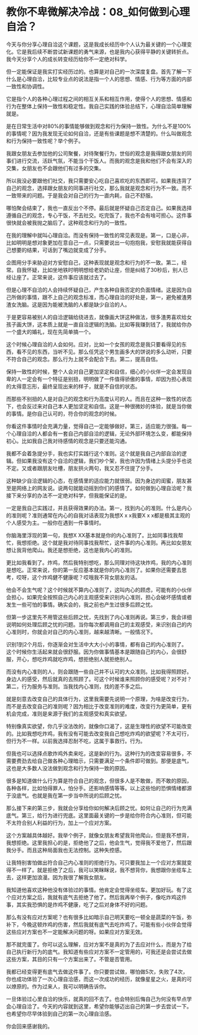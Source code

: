 # 教你不卑微解决冷战：08_如何做到心理自洽？

今天与你分享心理自洽这个课题，这是我成长经历中个人认为最关键的一个心理变化。它是我后续不断尝试新课题的勇气来源，也是我内心获得平静的关键转折点。我今天分享个人的成长转变经历给你不一定绝对科学。

但一定能保证是我实打实经历过的。也算是对自己的一次深度复盘。首先了解一下什么是心理自洽，比较专业点的说法是指一个人的思想、情感、行为等方面的内部一致性和协调性。

它是指个人的各种心理过程之间的相互关系和相互作用，使得个人的思想、情感和行为在整体上保持一致性和稳定性。我自己实践的体验总结下，心理自洽简单理解就是。

是在日常生活中对80%的事情能够做到观念和行为保持一致性。为什么不是100%的事情呢？因为我发现无论如何自洽，还是有些课题是想不清楚的。什么叫做观念和行为保持一致性呢？举个例子。

我跟女朋友去参加他的公司聚餐，对待聚餐行为，世俗的观念是我得跟女朋友的同事们进行交流，活跃气氛，不能当个干饭人。而我的观念是我和他们不会有深入的交集，女朋友也不会跟他们有过多的交集。

所以我没必要跟他们社交，我只需要安心吃自己喜欢吃的东西即可。如果我违背了自己的观念，选择跟女朋友的同事进行社交，那么我就是观念和行为不一致。而不一致带来的问题。于是我会对自己的行为一直内耗，自己不舒服。

哪怕聚会结束了，我也一直反出个不停。最后就是怀疑自己否定自己。如果我选择遵循自己的观念，专心干饭，不去社交。吃完饭了，我也不会有啥可担心。这件事很快就会被我抛之脑后了。这种观念和行为的一致性。

在我的理解中就叫心理自洽。而没有保持一致性的常见表现是。第一，口是心非，比如明明是想对象更加在意自己一点，只需要说出一句抱抱我，安慰我就能获得自己想要的结果，可话到了嘴边就变成了分手。

企图用分手来胁迫对方安慰自己，这种表现就是观念和行为的不一致。第二，经常。自我怀疑，比如坐地铁时明明想给老奶奶让座，但是纠结了30秒后，别人已经让座了。正常来说，这件事应该就过去了。

但是心理不自洽的人会持续怀疑自己，产生各种自我否定的负面情绪。这是因为自己所做的事情，跟不上自己的观念标准，而心理自洽的好处是，第一，避免被渣男渣女洗脑。这是因为能被洗脑的人都是缺少自洽的人。

于是更容易被别人的自洽逻辑给绕进去，就像画大饼这种做法，很多渣男喜欢给女孩子画大饼，这本质上就是一直自洽逻辑的洗脑。比如等我赚到钱了，我就给你办一个盛大的婚礼，现在先简单搞一个。

这个时候心理自洽的人会如何。应对，比如一个女孩的观念是我只要看得见的东西，看不见的东西，当听不见。那么任凭这个男生画多大的饼说的多么动听，只要不符合自己的观念。那么行为上就不会配合下去。第二，提高自信。

保持一致性的时候，整个人会对自己更加坚定和自信，细心的小伙伴一定会发现自卑的人一定会有一个特征是别扭，明明做了一件值得骄傲的事情，却因为担心表现的太得意忘形，最终呈现出来的样子，就是不自信的状态。

而那些不别扭的人是对自己的观念和行为高度认可的人。而且在这种一致性的状态下，也会反过来对自己本人更加坚定和自信。这是一种很微妙的体验，就是当你做的事情。是你自己认可的，符合你的观念的时候。

你看这件事情时会充满力量，觉得自己一定能够做好。第三，适应能力很强。每一个心理自洽的人都会有一套自己内部自洽的逻辑，无论外部环境怎么变，都能保持初心。比如我自己我对待感情的观念是只要还能沟通。

我都不会着急提分手，我也实打实践行这个准则。这个就是我自己内部自洽的逻辑。但如果我没有这个自洽的逻辑，我们吵个架，我也许因为情绪上头提分手也说不定。又或者跟朋友吐槽，朋友拱火两句，我又忍不住提了分手。

这种缺少自洽逻辑的心态，在感情里的适应能力就很弱。因为身边的闺蜜，朋友甚至是网络上的网友说。说两句就能动摇到你们的感情了。如何做到心理自洽呢？我接下来分享的办法不一定绝对科学，但我能保证的是。

一定是我自己实践过，并且获得效果的办法。第一，找到内心的准则。什么是内心的准则呢？准则通常在内心的自我对话表现为我想X x x我要X x x都是极其主观的个人感受为主。一般你在遇到一件事情时。

你脑海里浮现的第一句，我想X XX基本就是你的内心准则了。比如同事找我帮忙，我想拒绝。这个就是我对待同事找我帮忙，这件事的内心准则。再比如女朋友想让我背他爬山。我还是想拒绝，这也是我内心的准则。

更比如我看到了。炸鸡，然后我特别想吃，那么同理对待这块炸鸡，我的内心准则是想吃。正常来说，你的第一反应基本就是你的内心准则了。如果你还需要去思考，哎呀，这个炸鸡健不健康呢？哎哦我不背女朋友的话。

他会不会生气呢？这个时候就不算内心准则了，这叫内心的顾虑，可能有的小伙伴会担心，如果完全按照自己内心的主观感受来识别内心准则，担心会破坏感情或者发生一些可怕的事情。确实会的，我之前也产生过很多后顾之忧。

但第一步这里先不用管这些后顾之忧，先找到了内心准则再说。第三步，我会详细说明如何处理后顾之忧的问题。当你每次都调用自己的主观感受，来识别自己的内心准则时，你就会对自己的内心准则，越来越清晰。一般情况下。

识别1到2个月后，你逐渐会对生活中大大小小的事情，都有自己的内心准则了。这个时候你生活起来就会很舒服。因为你做事情基本是跟随自己的内心，会很舒服，开心，想吃炸鸡就吃炸鸡，想拒绝别人就拒绝别人。

而没有内心准则的人，则会跟随一些自己并不认可的大众准则。比如我得照顾好。身边人的感受，然后就真的去照顾了。可这个时候谁来照顾你的感受呢？对不对？第二，行为服务与准则。当我找内心准则，找的差不多之后。

就是刻意去改变自己的具体行为，这里我需要先说明一个原理，为啥是改变行为，而不是去改变自己的准则呢？因为相比于改变准则的难度，改变行为更简单，更有机会完成，准则是来源于我们的主观感受和真实欲望。

特别像真实欲望，你几乎没法改的，就像你口渴了，这是生理性的欲望不可能改变的。比如我想吃炸鸡，我有没有可能去改变我自己想吃炸鸡的欲望呢？不太可行，但行为不一样。以前我选择忍耐不吃，这属于事救行。行为。

但我也可以选择点歌炸鸡外卖来吃，这是新的行为。这种行为的改变容易很多，不需要费劲去给自己做各种心理暗示，只需要满足一个条件即可做到。那便是底气，这也是大多数人没法做到观念和行为保持一致的原因。

很多是知道做什么行为算是符合自己的观念，但很多人是不敢做，而不敢的原因，各种各样，比如怕得罪人，怕分手。还影响感情等等。以上这些怕的恐惧情绪都源于没底气。也就是我在第一步当中所说的后顾之忧。

那么接下来的第三步，我就会分享给你如何解决后顾之忧。如何让自己的行为充满底气。第三，给行为进行兜底。这里面最关键的一步是给你符合内心准则，但可能不太符合别人利益的行为，加上一个应对方案。

这个方案越具体越好。我举个例子，就像女朋友希望我背他爬山，但是我不想背，我想拒绝。这里我担心的是，拒绝他了之后，他会生气，觉得我不爱他了，然后跟我分手。而且这种局面我也无法控制。这种失控感。

让我特别害怕做出符合自己内心准则的拒绝行为。可只要我加上一个应对方案就变得不一样了。就是拒绝了之后，我可以笑眯眯说，我不想背你，我想跟你坐缆车上去，这样更加浪漫。因为我很了解我女朋友。

我知道他喜欢这种他没有体验过的事情。他肯定会觉得坐缆车。更加好玩。有了这个应对方案之后，我就有底气去拒绝了他了。然后我再举个例子，像吃炸鸡这件事，其实我恐惧的是炸鸡不健康，吃了之后对身体不好的问题。

那么有没有应对方案呢？也有很多比如暗示自己明天要吃一顿全是蔬菜的午饭，弥补下，今晚这顿炸鸡的伤害，然后我就有底气去吃炸鸡了。可能有些小伙伴会觉得这些应对方案也不一定能解决问题的呀。如果应对方案无效。

那不就完蛋了。你可以这么理解，应对方案不是真的为了去应对什么，而是为了给自己执行新行为的底气。我知道有些应对方案不一定管用的，可我还是会尝试去做这些方案，其目的只有一个方案出来了。不管是否管用。

我都已经变得更有底气去做这件事了。你只要尝试做，哪怕做5次，失败了4次，你也成功体验了一次心理自洽感，而这一次成功的经历，就像星星之火，是真的可以燎原的。作为过来人，我可以明确告诉你。

一旦体验过心里自洽的快乐，就真的回不去了。也会特别后悔自己为何没有早点学会心理自洽了。今天的内容就到这里，希望你能够迈出自己的第一步去尝试一下。也希望你尽早体验到自己的第一次心理自洽感。

你会回来感谢我的。